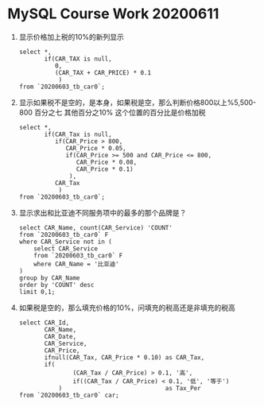 # MySQL Course Work 20200611



1. 显示价格加上税的10%的新列显示

   ```mysql
   select *,
          if(CAR_TAX is null,
             0,
             (CAR_TAX + CAR_PRICE) * 0.1
              )
   from `20200603_tb_car0`;
   ```

1. 显示如果税不是空的，是本身，如果税是空，那么判断价格800以上%5,500-800 百分之七 其他百分之10% 这个位置的百分比是价格加税

   ```mysql
   select *,
          if(CAR_Tax is null,
             if(CAR_Price > 800,
                CAR_Price * 0.05,
                if(CAR_Price >= 500 and CAR_Price <= 800,
                   CAR_Price * 0.08,
                   CAR_Price * 0.1)
                 ),
             CAR_Tax
              )
   from `20200603_tb_car0`;
   ```

1. 显示求出和比亚迪不同服务项中的最多的那个品牌是？

   ```mysql
   select CAR_Name, count(CAR_Service) 'COUNT'
   from `20200603_tb_car0` F
   where CAR_Service not in (
       select CAR_Service
       from `20200603_tb_car0` F
       where CAR_Name = '比亚迪'
   )
   group by CAR_Name
   order by 'COUNT' desc
   limit 0,1;
   ```

1. 如果税是空的，那么填充价格的10%，问填充的税高还是非填充的税高

   ```mysql
   select CAR_Id,
          CAR_Name,
          CAR_Date,
          CAR_Service,
          CAR_Price,
          ifnull(CAR_Tax, CAR_Price * 0.10) as CAR_Tax,
          if(
                  (CAR_Tax / CAR_Price) > 0.1, '高',
                  if((CAR_Tax / CAR_Price) < 0.1, '低', '等于')
              )                             as Tax_Per
   from `20200603_tb_car0` car;
   ```

